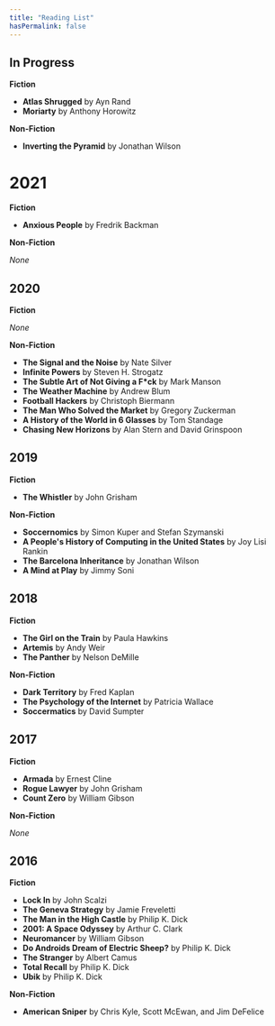 ```yaml
---
title: "Reading List"
hasPermalink: false
---
```


## In Progress

**Fiction**

* **Atlas Shrugged** by Ayn Rand
* **Moriarty** by Anthony Horowitz

**Non-Fiction**

* **Inverting the Pyramid** by Jonathan Wilson

# 2021

**Fiction**

* **Anxious People** by Fredrik Backman

**Non-Fiction**

*None*

## 2020

**Fiction**

*None*

**Non-Fiction**

* **The Signal and the Noise** by Nate Silver
* **Infinite Powers** by Steven H. Strogatz
* **The Subtle Art of Not Giving a F\*ck** by Mark Manson
* **The Weather Machine** by Andrew Blum
* **Football Hackers** by Christoph Biermann
* **The Man Who Solved the Market** by Gregory Zuckerman
* **A History of the World in 6 Glasses** by Tom Standage
* **Chasing New Horizons** by Alan Stern and David Grinspoon

## 2019

**Fiction**

* **The Whistler** by John Grisham

**Non-Fiction**

* **Soccernomics** by Simon Kuper and Stefan Szymanski
* **A People's History of Computing in the United States** by Joy Lisi Rankin
* **The Barcelona Inheritance** by Jonathan Wilson
* **A Mind at Play** by Jimmy Soni

## 2018

**Fiction**

* **The Girl on the Train** by Paula Hawkins
* **Artemis** by Andy Weir
* **The Panther** by Nelson DeMille

**Non-Fiction**

* **Dark Territory** by Fred Kaplan
* **The Psychology of the Internet** by Patricia Wallace
* **Soccermatics** by David Sumpter

## 2017

**Fiction**

* **Armada** by Ernest Cline
* **Rogue Lawyer** by John Grisham
* **Count Zero** by William Gibson

**Non-Fiction**

*None*

## 2016

**Fiction**

* **Lock In** by John Scalzi
* **The Geneva Strategy** by Jamie Freveletti
* **The Man in the High Castle** by Philip K. Dick
* **2001: A Space Odyssey** by Arthur C. Clark
* **Neuromancer** by William Gibson
* **Do Androids Dream of Electric Sheep?** by Philip K. Dick
* **The Stranger** by Albert Camus
* **Total Recall** by Philip K. Dick
* **Ubik** by Philip K. Dick

**Non-Fiction**

* **American Sniper** by Chris Kyle, Scott McEwan, and Jim DeFelice
